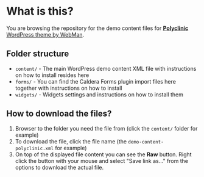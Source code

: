 # What is this?

You are browsing the repository for the demo content files for [**Polyclinic** WordPress theme by WebMan](http://www.webmandesign.eu/polyclinic-wordpress-theme/).

## Folder structure

* `content/` - The main WordPress demo content XML file with instructions on how to install resides here
* `forms/` - You can find the Caldera Forms plugin import files here together with instructions on how to install
* `widgets/` - Widgets settings and instructions on how to install them

## How to download the files?

1. Browser to the folder you need the file from (click the `content/` folder for example)
2. To download the file, click the file name (the `demo-content-polyclinic.xml` for example)
3. On top of the displayed file content you can see the **Raw** button. Right click the button with your mouse and select "Save link as..." from the options to download the actual file.
